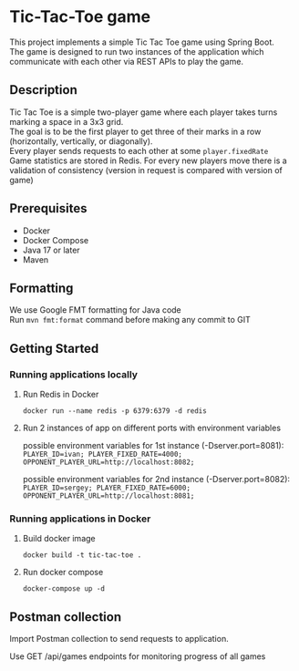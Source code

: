 # Tic-Tac-Toe game

This project implements a simple Tic Tac Toe game using Spring Boot. <br/>
The game is designed to run two instances of the application which communicate with each other via REST APIs to play the game.

## Description

Tic Tac Toe is a simple two-player game where each player takes turns marking a space in a 3x3 grid. <br/>
The goal is to be the first player to get three of their marks in a row (horizontally, vertically, or diagonally). <br/>
Every player sends requests to each other at some `player.fixedRate` <br/>
Game statistics are stored in Redis. For every new players move there is a validation of consistency (version in request is compared with version of game)

## Prerequisites

- Docker
- Docker Compose
- Java 17 or later
- Maven

## Formatting

We use Google FMT formatting for Java code <br/>
Run `mvn fmt:format` command before making any commit to GIT

## Getting Started

### Running applications locally

1. Run Redis in Docker

    `docker run --name redis -p 6379:6379 -d redis`


2. Run 2 instances of app on different ports with environment variables

    possible environment variables for 1st instance (-Dserver.port=8081):
    `PLAYER_ID=ivan;
    PLAYER_FIXED_RATE=4000;
    OPPONENT_PLAYER_URL=http://localhost:8082;`

    possible environment variables for 2nd instance (-Dserver.port=8082):
    `PLAYER_ID=sergey;
    PLAYER_FIXED_RATE=6000;
    OPPONENT_PLAYER_URL=http://localhost:8081;`

### Running applications in Docker

1. Build docker image
    
    `docker build -t tic-tac-toe .`

2. Run docker compose

    `docker-compose up -d`

## Postman collection

Import Postman collection to send requests to application.

Use GET /api/games endpoints for monitoring progress of all games
